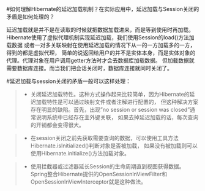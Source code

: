 #如何理解Hibernate的延迟加载机制？在实际应用中，延迟加载与Session关闭的矛盾是如何处理的？

延迟加载就是并不是在读取的时候就把数据加载进来，而是等到使用时再加载。
Hibernate使用了虚拟代理机制实现延迟加载，我们使用Session的load()方法加载数据
或者一对多关联映射在使用延迟加载的情况下从一的一方加载多的一方，得到的都是虚拟代理，
简单的说返回给用户的并不是实体本身，而是实体对象的代理。代理对象在用户调用getter方法时才会去数据库加载数据。
但加载数据就需要数据库连接。而当我们把会话关闭时，数据库连接就同时关闭了。

#延迟加载与session关闭的矛盾一般可以这样处理：   
> * 关闭延迟加载特性。这种方式操作起来比较简单，因为Hibernate的延迟加载特性是可以通过映射文件或者注解进行配置的，
但这种解决方案存在明显的缺陷。首先，出现”no session or session was closed”通常说明系统中已经存在主外键关联，
如果去掉延迟加载的话，每次查询的开销都会变得很大。    

> * 在session关闭之前先获取需要查询的数据，可以使用工具方法Hibernate.isInitialized()判断对象是否被加载，
如果没有被加载则可以使用Hibernate.initialize()方法加载对象。     

> * 使用拦截器或过滤器延长Session的生命周期直到视图获得数据。
Spring整合Hibernate提供的OpenSessionInViewFilter和OpenSessionInViewInterceptor就是这种做法。